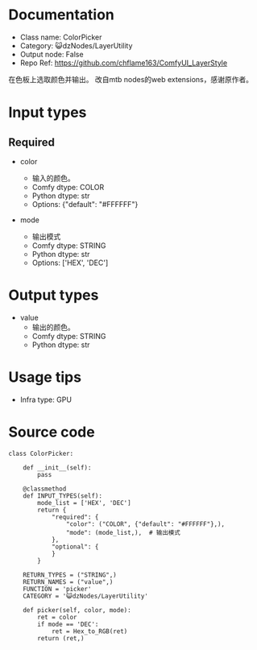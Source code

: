 # Documentation
- Class name: ColorPicker
- Category: 😺dzNodes/LayerUtility
- Output node: False
- Repo Ref: https://github.com/chflame163/ComfyUI_LayerStyle

在色板上选取颜色并输出。 改自mtb nodes的web extensions，感谢原作者。

# Input types

## Required

- color
    - 输入的颜色。
    - Comfy dtype: COLOR
    - Python dtype: str
    - Options: {"default": "#FFFFFF"}

- mode
    - 输出模式
    - Comfy dtype: STRING
    - Python dtype: str
    - Options: ['HEX', 'DEC']

# Output types

- value
    - 输出的颜色。
    - Comfy dtype: STRING
    - Python dtype: str

# Usage tips
- Infra type: GPU

# Source code
```
class ColorPicker:

    def __init__(self):
        pass

    @classmethod
    def INPUT_TYPES(self):
        mode_list = ['HEX', 'DEC']
        return {
            "required": {
                "color": ("COLOR", {"default": "#FFFFFF"},),
                "mode": (mode_list,),  # 输出模式
            },
            "optional": {
            }
        }

    RETURN_TYPES = ("STRING",)
    RETURN_NAMES = ("value",)
    FUNCTION = 'picker'
    CATEGORY = '😺dzNodes/LayerUtility'

    def picker(self, color, mode):
        ret = color
        if mode == 'DEC':
            ret = Hex_to_RGB(ret)
        return (ret,)
```
